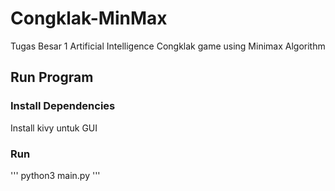 # Congklak-MinMax
Tugas Besar 1 Artificial Intelligence
Congklak game using Minimax Algorithm

## Run Program
### Install Dependencies
Install kivy untuk GUI

### Run
'''
python3 main.py
'''
